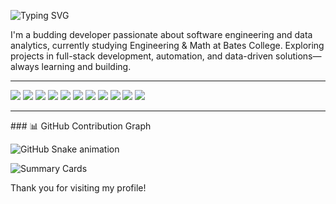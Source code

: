 <!-- GREETING_START -->
![Typing SVG](https://readme-typing-svg.demolab.com?font=Montserrat&font-weight=700&size=40&duration=2500&pause=1000&center=true&multiline=true&width=800&height=160&lines=Hi+there%F0%9F%91%8B%2C%0Amy+name+is+Paul+Adutwum)
<!-- GREETING_END -->
 I'm a budding developer passionate about software engineering and data analytics, currently studying Engineering & Math at Bates College. Exploring projects in full-stack development, automation, and data-driven solutions—always learning and building.
____

 
<p>
  <img src="https://img.shields.io/badge/HTML5-E34F26?style=for-the-badge&logo=html5&logoColor=white"/>
  <img src="https://img.shields.io/badge/CSS3-1572B6?style=for-the-badge&logo=css3&logoColor=white"/>
  <img src="https://img.shields.io/badge/JavaScript-F7DF1E?style=for-the-badge&logo=javascript&logoColor=black"/>
  <img src="https://img.shields.io/badge/TypeScript-007ACC?style=for-the-badge&logo=typescript&logoColor=white"/>
  <img src="https://img.shields.io/badge/Python-3776AB?style=for-the-badge&logo=python&logoColor=white"/>
  <img src="https://img.shields.io/badge/Go-00ADD8?style=for-the-badge&logo=go&logoColor=white"/>
  <img src="https://img.shields.io/badge/Java-ED8B00?style=for-the-badge&logo=java&logoColor=white"/>
  <img src="https://img.shields.io/badge/Bash-121011?style=for-the-badge&logo=gnu-bash&logoColor=white"/>
  <img src="https://img.shields.io/badge/Node.js-43853D?style=for-the-badge&logo=node.js&logoColor=white"/>
  <img src="https://img.shields.io/badge/React-20232A?style=for-the-badge&logo=react&logoColor=61DAFB"/>
  <img src="https://img.shields.io/badge/Next.js-000000?style=for-the-badge&logo=next.js&logoColor=white"/>
</p>




---
<p>
  <!-- Top Languages -->
 ### 📊 GitHub Contribution Graph

![GitHub Snake animation](https://raw.githubusercontent.com/PaulAdutwum/PaulAdutwum/output/github-contribution-grid-snake.svg)

 
</p>

![Summary Cards](https://raw.githubusercontent.com/PaulAdutwum/PaulAdutwum/main/profile-summary-card-output/github/3-stats.svg)


 Thank you for visiting my profile!
